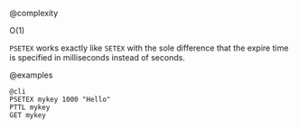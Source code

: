 @complexity

O(1)

`PSETEX` works exactly like `SETEX` with the sole difference that the expire time is specified in milliseconds instead of seconds.

@examples

    @cli
    PSETEX mykey 1000 "Hello"
    PTTL mykey
    GET mykey
